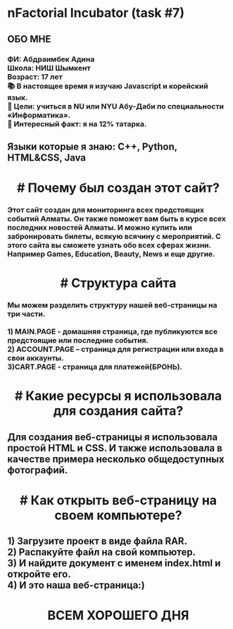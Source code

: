 <h1 align="left">nFactorial Incubator (task #7)</h1>

###

<h2 align="left">ОБО МНЕ</h2>

###

<h3 align="left">ФИ: Абдраимбек Адина<br>Школа: НИШ Шымкент<br>Возраст: 17 лет<br>📚 В настоящее время я изучаю Javascript и корейский язык.<br>🎯 Цели: учиться в NU или NYU Абу-Даби по специальности «Информатика».<br>🎲 Интересный факт: я на 12% татарка.</h3>

###

<h2 align="left">Языки которые я знаю: C++, Python, HTML&CSS, Java</h2>

###

<h1 align="center"># Почему был создан этот сайт?</h1>

###

<h3 align="left">Этот сайт создан для мониторинга всех предстоящих событий Алматы. Он также поможет вам быть в курсе всех последних новостей Алматы. И можно купить или забронировать билеты, всякую всячину с мероприятий. С этого сайта вы сможете узнать обо всех сферах жизни. Например Games, Education, Beauty, News и еще другие.</h3>

###

<h1 align="center"># Структура сайта</h1>

###

<h3 align="left">Мы можем разделить структуру нашей веб-страницы на три части.<br><br>1) MAIN.PAGE - домашняя страница, где публикуются все предстоящие или последние события.<br>2) ACCOUNT.PAGE – страница для регистрации или входа в свои аккаунты.<br>3)CART.PAGE - страница для платежей(БРОНЬ).</h3>

###

<h1 align="center"># Какие ресурсы я использовала для создания сайта?</h1>

###

<h2 align="left">Для создания веб-страницы я использовала простой HTML и CSS. И также использовала в качестве примера несколько общедоступных фотографий.</h2>

###

<h1 align="center"># Как открыть веб-страницу на своем компьютере?</h1>

###

<h2 align="left">1) Загрузите проект в виде файла RAR.<br>2) Распакуйте файл на свой компьютер.<br>3) И найдите документ с именем index.html и откройте его.<br>4) И это наша веб-страница:)</h2>

###

<h1 align="center">ВСЕМ ХОРОШЕГО ДНЯ</h1>

###

